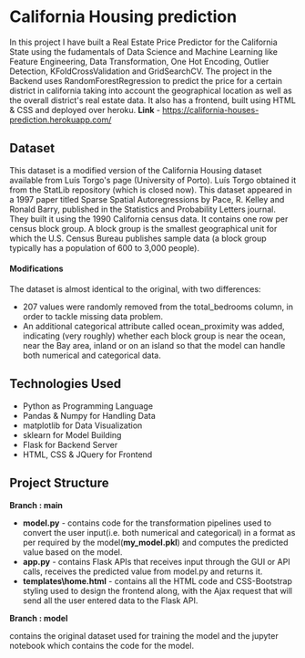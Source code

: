 # California Housing prediction
In this project I have built a Real Estate Price Predictor for the California State using the fudamentals of Data Science and Machine Learning like Feature Engineering, Data Transformation, One Hot Encoding, Outlier Detection, KFoldCrossValidation and GridSearchCV. The project in the Backend uses RandomForestRegression to predict the price for a certain district in california taking into account the geographical location as well as the overall district's real estate data. It also has a frontend, built using HTML & CSS     and deployed over heroku.
**Link** - https://california-houses-prediction.herokuapp.com/

## Dataset
This dataset is a modified version of the California Housing dataset available from Luís Torgo's page (University of Porto). Luís Torgo obtained it from the StatLib repository (which is closed now). This dataset appeared in a 1997 paper titled Sparse Spatial Autoregressions by Pace, R. Kelley and Ronald Barry, published in the Statistics and Probability Letters journal. They built it using the 1990 California census data. It contains one row per census block group. A block group is the smallest geographical unit for which the U.S. Census Bureau publishes sample data (a block group typically has a population of 600 to 3,000 people).

#### Modifications
  The dataset is almost identical to the original, with two differences:
- 207 values were randomly removed from the total_bedrooms column, in order to tackle missing data problem.
- An additional categorical attribute called ocean_proximity was added, indicating (very roughly) whether each block group is near the ocean, near the Bay area, inland or on an    island so that the model can handle both numerical and categorical data. 

## Technologies Used
- Python as Programming Language
- Pandas & Numpy for Handling Data
- matplotlib for Data Visualization
- sklearn for Model Building
- Flask for Backend Server
- HTML, CSS & JQuery for Frontend

## Project Structure
**Branch : main**
- **model.py** - contains code for the transformation pipelines used to convert the user input(i.e. both numerical and categorical) in a format as per required by the model(**my_model.pkl**) and computes the predicted value based on the model.
- **app.py** - contains Flask APIs that receives input through the GUI or API calls, receives the predicted value from model.py and returns it.
- **templates\home.html** - contains all the HTML code and CSS-Bootstrap styling used to design the frontend along, with the Ajax request that will send all the user entered data to the Flask API.

**Branch : model**
 
 contains the original dataset used for training the model and the jupyter notebook which contains the code for the model.
